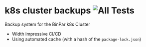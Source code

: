 # k8s cluster backups ![All Tests](https://github.com/BinPar/k8s-cluster-backups/workflows/Test%20on%20develop%20push%20or%20pull%20request/badge.svg)

Backup system for the BinPar k8s Cluster

- Width impressive CI/CD
- Using automated cache (with a hash of the `package-lock.json`)
